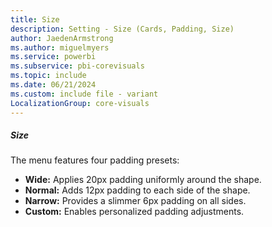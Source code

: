 ```yaml
---
title: Size
description: Setting - Size (Cards, Padding, Size)
author: JaedenArmstrong
ms.author: miguelmyers
ms.service: powerbi
ms.subservice: pbi-corevisuals
ms.topic: include
ms.date: 06/21/2024
ms.custom: include file - variant
LocalizationGroup: core-visuals
---
```

##### Size

The menu features four padding presets:
- **Wide:** Applies 20px padding uniformly around the shape.
- **Normal:** Adds 12px padding to each side of the shape.
- **Narrow:** Provides a slimmer 6px padding on all sides.
- **Custom:** Enables personalized padding adjustments.
